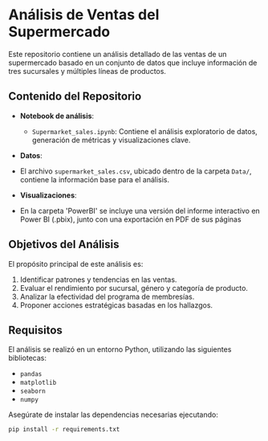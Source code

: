 # Análisis de Ventas del Supermercado

Este repositorio contiene un análisis detallado de las ventas de un supermercado basado en un conjunto de datos que incluye información de tres sucursales y múltiples líneas de productos.

## Contenido del Repositorio

- **Notebook de análisis**: 
  - `Supermarket_sales.ipynb`: Contiene el análisis exploratorio de datos, generación de métricas y visualizaciones clave.

- **Datos**:
 - El archivo `supermarket_sales.csv`, ubicado dentro de la carpeta `Data/`, contiene la información base para el análisis.

 - **Visualizaciones**:
  - En la carpeta 'PowerBI' se incluye una versión del informe interactivo en Power BI (.pbix), junto con una exportación en PDF de sus páginas

## Objetivos del Análisis

El propósito principal de este análisis es:
1. Identificar patrones y tendencias en las ventas.
2. Evaluar el rendimiento por sucursal, género y categoría de producto.
3. Analizar la efectividad del programa de membresías.
4. Proponer acciones estratégicas basadas en los hallazgos.

## Requisitos

El análisis se realizó en un entorno Python, utilizando las siguientes bibliotecas:
- `pandas`
- `matplotlib`
- `seaborn`
- `numpy`

Asegúrate de instalar las dependencias necesarias ejecutando:

```bash
pip install -r requirements.txt

